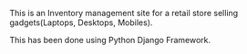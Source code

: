 This is an Inventory management site for a retail store selling gadgets(Laptops, Desktops, Mobiles).

This has been done using Python Django Framework.
